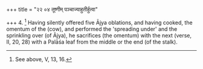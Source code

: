 +++
title = "२२ ०४ तूष्णीम् पञ्चाज्याहुतीर्हुत्वा"

+++
4. [^3]  Having silently offered five Ājya oblations, and having cooked, the omentum of the (cow), and performed the 'spreading under' and the sprinkling over (of Ājya), he sacrifices (the omentum) with the next (verse, II, 20, 28) with a Palāśa leaf from the middle or the end (of the stalk).


[^3]:  See above, V, 13, 16.
